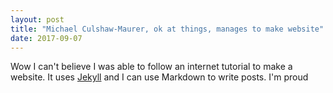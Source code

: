 ```yaml
---
layout: post
title: "Michael Culshaw-Maurer, ok at things, manages to make website"
date: 2017-09-07
---
```


Wow I can't believe I was able to follow an internet tutorial to make a website. It uses [Jekyll](http://jekyllrb.com) and I can use Markdown to write posts. I'm proud
